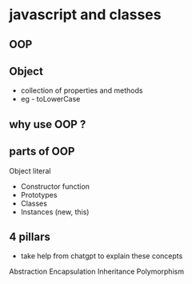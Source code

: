 # javascript and classes

## OOP

## Object
- collection of properties and methods
- eg - toLowerCase

## why use OOP ?

## parts of OOP
Object literal 

- Constructor function
- Prototypes
- Classes
- Instances (new, this)


## 4 pillars
- take help from chatgpt to explain these concepts 
  
Abstraction
Encapsulation
Inheritance
Polymorphism